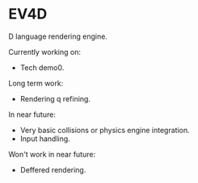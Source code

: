 EV4D
====

D language rendering engine.

Currently working on:
* Tech demo0.

Long term work:
* Rendering q refining.

In near future:
* Very basic collisions or physics engine integration.
* Input handling.

Won't work in near future:
* Deffered rendering.
